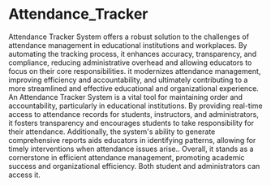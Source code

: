 # Attendance_Tracker
Attendance Tracker System offers a robust solution to the challenges of attendance management in educational institutions and workplaces. By automating the tracking process, it enhances accuracy, transparency, and compliance, reducing administrative overhead and allowing educators to focus on their core responsibilities. it modernizes attendance management, improving efficiency and accountability, and ultimately contributing to a more streamlined and effective educational and organizational experience.  An Attendance Tracker System is a vital tool for maintaining order and accountability, particularly in educational institutions. By providing real-time access to attendance records for students, instructors, and administrators, it fosters transparency and encourages students to take responsibility for their attendance. Additionally, the system's ability to generate comprehensive reports aids educators in identifying patterns, allowing for timely interventions when attendance issues arise.. Overall, it stands as a cornerstone in efficient attendance management, promoting academic success and organizational efficiency. Both student and administrators can access it.
